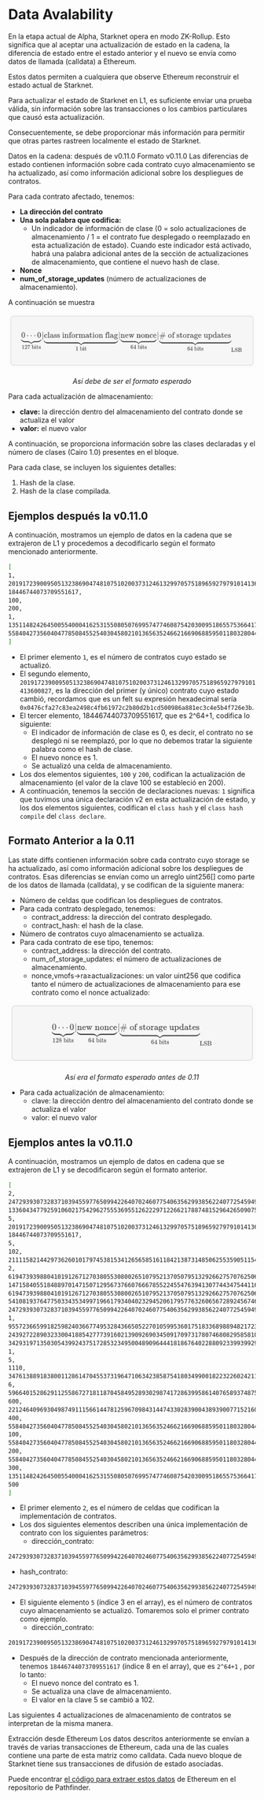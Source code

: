 # Data Avalability
En la etapa actual de Alpha, Starknet opera en modo ZK-Rollup. Esto significa que al aceptar una actualización de estado en la cadena, la diferencia de estado entre el estado anterior y el nuevo se envía como datos de llamada (calldata) a Ethereum.

Estos datos permiten a cualquiera que observe Ethereum reconstruir el estado actual de Starknet.

Para actualizar el estado de Starknet en L1, es suficiente enviar una prueba válida, sin información sobre las transacciones o los cambios particulares que causó esta actualización.

Consecuentemente, se debe proporcionar más información para permitir que otras partes rastreen localmente el estado de Starknet.

Datos en la cadena: después de v0.11.0 Formato v0.11.0 Las diferencias de estado contienen información sobre cada contrato cuyo almacenamiento se ha actualizado, así como información adicional sobre los despliegues de contratos.

Para cada contrato afectado, tenemos:

* **La dirección del contrato**
* **Una sola palabra que codifica:**
    * Un indicador de información de clase (0 = solo actualizaciones de almacenamiento / 1 = el contrato fue desplegado o reemplazado en esta actualización de estado). Cuando este indicador está activado, habrá una palabra adicional antes de la sección de actualizaciones de almacenamiento, que contiene el nuevo hash de clase.
* **Nonce**
* **num_of_storage_updates** (número de actualizaciones de almacenamiento).

A continuación se muestra 

![graph](./assets/state.png)
<div align="center">
<em>Así debe de ser el formato esperado</em>
</div>

Para cada actualización de almacenamiento:

* **clave:** la dirección dentro del almacenamiento del contrato donde se actualiza el valor
* **valor:** el nuevo valor

A continuación, se proporciona información sobre las clases declaradas y el número de clases (Cairo 1.0) presentes en el bloque.

Para cada clase, se incluyen los siguientes detalles:

1. Hash de la clase.
2. Hash de la clase compilada.

## Ejemplos después la v0.11.0
A continuación, mostramos un ejemplo de datos en la cadena que se extrajeron de L1 y procedemos a decodificarlo según el formato mencionado anteriormente.

```bash
[
1,
2019172390095051323869047481075102003731246132997057518965927979101413600827,
18446744073709551617,
100,
200,
1,
1351148242645005540004162531550805076995747746087542030095186557536641755046,
558404273560404778508455254030458021013656352466216690688595011803280448032
]
```
* El primer elemento `1`, es el número de contratos cuyo estado se actualizó.
* El segundo elemento, `2019172390095051323869047481075102003731246132997057518965927979101413600827`, es la dirección del primer (y único) contrato cuyo estado cambió, recordamos que es un felt su expresión hexadecimal sería `0x0476cfa27c83ea2498c4fb61972c2b80d2b1cd500986a881ec3c4e5b4f726e3b`.
* El tercer elemento, 18446744073709551617, que es 2^64+1, codifica lo siguiente:
    * El indicador de información de clase es 0, es decir, el contrato no se desplegó ni se reemplazó, por lo que no debemos tratar la siguiente palabra como el hash de clase.
    * El nuevo nonce es 1.
    * Se actualizó una celda de almacenamiento.
* Los dos elementos siguientes, `100` y `200`, codifican la actualización de almacenamiento (el valor de la clave 100 se estableció en 200).
* A continuación, tenemos la sección de declaraciones nuevas: `1` significa que tuvimos una única declaración v2 en esta actualización de estado, y los dos elementos siguientes, codifican el `class hash` y el `class hash compile` del `class declare`.


## Formato Anterior a la 0.11
Las state diffs contienen información sobre cada contrato cuyo storage se ha actualizado, así como información adicional sobre los despliegues de contratos. Esas diferencias se envían como un arreglo uint256[] como parte de los datos de llamada (calldata), y se codifican de la siguiente manera:

* Número de celdas que codifican los despliegues de contratos.
* Para cada contrato desplegado, tenemos:
    * contract_address: la dirección del contrato desplegado.
    * contract_hash: el hash de la clase.
* Número de contratos cuyo almacenamiento se actualiza.
* Para cada contrato de ese tipo, tenemos:
    * contract_address: la dirección del contrato.
    * num_of_storage_updates: el número de actualizaciones de almacenamiento.
    * nonce,νmofs→ra≥actualizaciones: un valor uint256 que codifica tanto el número de actualizaciones de almacenamiento para ese contrato como el nonce actualizado:

![graph](./assets/state1.png)
<div align="center">
<em>Así era el formato esperado antes de 0.11</em>
</div>

* Para cada actualización de almacenamiento:
    * clave: la dirección dentro del almacenamiento del contrato donde se actualiza el valor
    * valor: el nuevo valor

## Ejemplos antes la v0.11.0
A continuación, mostramos un ejemplo de datos en cadena que se extrajeron de L1 y se decodificaron según el formato anterior.

```bash
[
2,
2472939307328371039455977650994226407024607754063562993856224077254594995194,
1336043477925910602175429627555369551262229712266217887481529642650907574765,
5,
2019172390095051323869047481075102003731246132997057518965927979101413600827,
18446744073709551617,
5,
102,
2111158214429736260101797453815341265658516118421387314850625535905115418634,
2,
619473939880410191267127038055308002651079521370507951329266275707625062498,
1471584055184889701471507129567376607666785522455476394130774434754411633091,
619473939880410191267127038055308002651079521370507951329266275707625062499,
541081937647750334353499719661793404023294520617957763260656728924567461866,
2472939307328371039455977650994226407024607754063562993856224077254594995194,
1,
955723665991825982403667749532843665052270105995360175183368988948217233556,
2439272289032330041885427773916021390926903450917097317807468082958581062272,
3429319713503054399243751728532349500489096444181867640228809233993992987070,
1,
5,
1110,
3476138891838001128614704553731964710634238587541803499001822322602421164873,
6,
59664015286291125586727181187045849528930298741728639958614076589374875456,
600,
221246409693049874911156614478125967098431447433028390043893900771521609973,
400,
558404273560404778508455254030458021013656352466216690688595011803280448030,
100,
558404273560404778508455254030458021013656352466216690688595011803280448031,
200,
558404273560404778508455254030458021013656352466216690688595011803280448032,
300,
1351148242645005540004162531550805076995747746087542030095186557536641755046,
500
]
```
* El primer elemento `2`, es el número de celdas que codifican la implementación de contratos.
* Los dos siguientes elementos describen una única implementación de contrato con los siguientes parámetros:
    * dirección_contrato:
```bash
2472939307328371039455977650994226407024607754063562993856224077254594995194
```

* hash_contrato:
```bash
2472939307328371039455977650994226407024607754063562993856224077254594995194
```

* El siguiente elemento `5` (índice 3 en el array), es el número de contratos cuyo almacenamiento se actualizó. Tomaremos solo el primer contrato como ejemplo.
    * dirección_contrato:
```bash
2019172390095051323869047481075102003731246132997057518965927979101413600827
```   

* Después de la dirección de contrato mencionada anteriormente, tenemos `18446744073709551617` (índice 8 en el array), que es `2^64+1` , por lo tanto:
    * El nuevo nonce del contrato es 1.
    * Se actualiza una clave de almacenamiento.
    * El valor en la clave 5 se cambió a 102.

Las siguientes 4 actualizaciones de almacenamiento de contratos se interpretan de la misma manera.

Extracción desde Ethereum Los datos descritos anteriormente se envían a través de varias transacciones de Ethereum, cada una de las cuales contiene una parte de esta matriz como calldata. Cada nuevo bloque de Starknet tiene sus transacciones de difusión de estado asociadas.

Puede encontrar [el código para extraer estos datos](https://github.com/eqlabs/pathfinder/blob/2fe6f549a0b8b9923ed7a21cd1a588bc571657d6/crates/pathfinder/src/ethereum/state_update/retrieve.rs) de Ethereum en el repositorio de Pathfinder.

